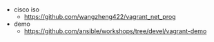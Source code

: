 #

- cisco iso
  - https://github.com/wangzheng422/vagrant_net_prog
- demo
  - https://github.com/ansible/workshops/tree/devel/vagrant-demo